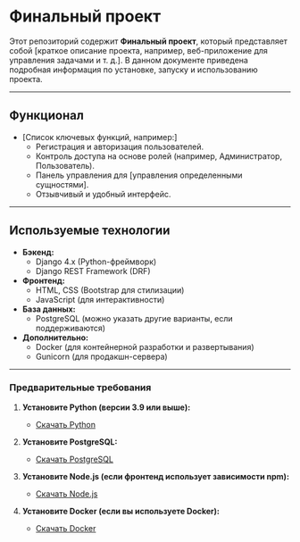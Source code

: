 # Финальный проект

Этот репозиторий содержит **Финальный проект**, который представляет собой [краткое описание проекта, например, веб-приложение для управления задачами и т. д.]. В данном документе приведена подробная информация по установке, запуску и использованию проекта.

---


## Функционал

- [Список ключевых функций, например:]
  - Регистрация и авторизация пользователей.
  - Контроль доступа на основе ролей (например, Администратор, Пользователь).
  - Панель управления для [управления определенными сущностями].
  - Отзывчивый и удобный интерфейс.

---

## Используемые технологии

- **Бэкенд:**
  - Django 4.x (Python-фреймворк)
  - Django REST Framework (DRF)
- **Фронтенд:**
  - HTML, CSS (Bootstrap для стилизации)
  - JavaScript (для интерактивности)
- **База данных:**
  - PostgreSQL (можно указать другие варианты, если поддерживаются)
- **Дополнительно:**
  - Docker (для контейнерной разработки и развертывания)
  - Gunicorn (для продакшн-сервера)

---

### Предварительные требования

1. **Установите Python (версии 3.9 или выше):**
   - [Скачать Python](https://www.python.org/downloads/)

2. **Установите PostgreSQL:**
   - [Скачать PostgreSQL](https://www.postgresql.org/download/)

3. **Установите Node.js (если фронтенд использует зависимости npm):**
   - [Скачать Node.js](https://nodejs.org/)

4. **Установите Docker (если вы используете Docker):**
   - [Скачать Docker](https://www.docker.com/get-started)

